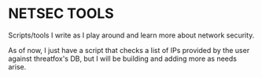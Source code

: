 # NETSEC TOOLS

Scripts/tools I write as I play around and learn more about network security.

As of now, I just have a script that checks a list of IPs provided by the user against threatfox's DB, but I will be building and adding more as needs arise.
